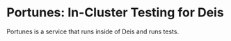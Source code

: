 # Portunes: In-Cluster Testing for Deis

Portunes is a service that runs inside of Deis and runs tests.
